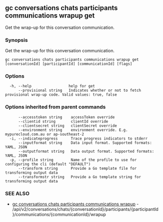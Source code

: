 ## gc conversations chats participants communications wrapup get

Get the wrap-up for this conversation communication. 

### Synopsis

Get the wrap-up for this conversation communication. 

```
gc conversations chats participants communications wrapup get [conversationId] [participantId] [communicationId] [flags]
```

### Options

```
  -h, --help                 help for get
      --provisional string   Indicates whether or not to fetch provisional wrap-up code. Valid values: true, false
```

### Options inherited from parent commands

```
      --accesstoken string    accessToken override
      --clientid string       clientId override
      --clientsecret string   clientSecret override
      --environment string    environment override. E.g. mypurecloud.com.au or ap-southeast-2
  -i, --indicateprogress      Trace progress indicators to stderr
      --inputformat string    Data input format. Supported formats: YAML, JSON
      --outputformat string   Data output format. Supported formats: YAML, JSON
  -p, --profile string        Name of the profile to use for configuring the cli (default "DEFAULT")
      --transform string      Provide a Go template file for transforming output data
      --transformstr string   Provide a Go template string for transforming output data
```

### SEE ALSO

* [gc conversations chats participants communications wrapup](gc_conversations_chats_participants_communications_wrapup.html)	 - /api/v2/conversations/chats/{conversationId}/participants/{participantId}/communications/{communicationId}/wrapup


